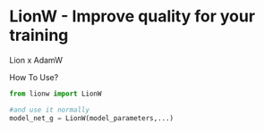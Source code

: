 # LionW - Improve quality for your training

Lion x AdamW

How To Use?

```python
from lionw import LionW

#and use it normally
model_net_g = LionW(model_parameters,...)
```